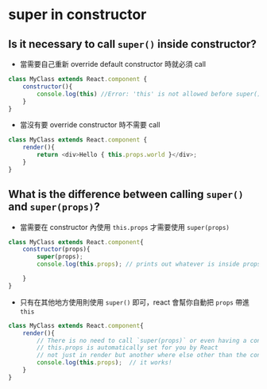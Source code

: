 # super in constructor

## Is it necessary to call `super()` inside constructor?
* 當需要自己重新 override default constructor 時就必須 call

```javascript
class MyClass extends React.component {
    constructor(){
        console.log(this) //Error: 'this' is not allowed before super()
    }
}
```

* 當沒有要 override constructor 時不需要 call

```javascript
class MyClass extends React.component {
    render(){
        return <div>Hello { this.props.world }</div>;
    }
}
```

## What is the difference between calling `super()` and `super(props)`?
* 當需要在 constructor 內使用 `this.props` 才需要使用 `super(props)`

```javascript
class MyClass extends React.component{
    constructor(props){
        super(props);
        console.log(this.props); // prints out whatever is inside props

    }
}
```

* 只有在其他地方使用則使用 `super()` 即可，react 會幫你自動把 `props` 帶進 `this`

```javascript
class MyClass extends React.component{
    render(){
        // There is no need to call `super(props)` or even having a constructor
        // this.props is automatically set for you by React
        // not just in render but another where else other than the constructor
        console.log(this.props);  // it works!
    }
}
```
